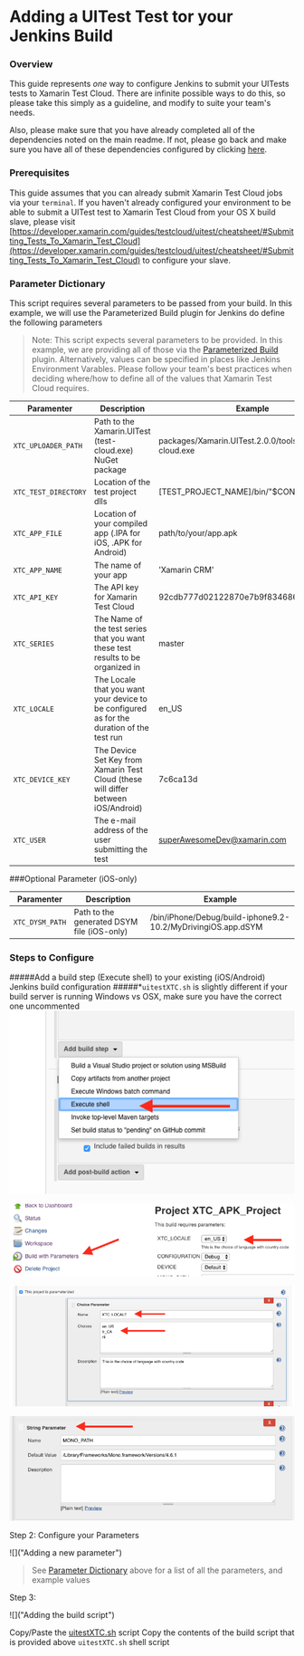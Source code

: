 # Adding a UITest Test tor your Jenkins Build

### Overview

This guide represents _one_ way to configure Jenkins to submit your UITests tests to Xamarin Test Cloud.  There are infinite possible ways to do this, so please take this simply as a guideline, and modify to suite your team's needs.

Also, please make sure that you have already completed all of the dependencies noted on the main readme.  If not, please go back and make sure you have all of these dependencies configured by clicking [here](../README.md#notes).


### Prerequisites

This guide assumes that you can already submit Xamarin Test Cloud jobs via your `terminal`.  If you haven't already configured your environment to be able to submit a UITest test to Xamarin Test Cloud from your OS X build slave, please visit [https://developer.xamarin.com/guides/testcloud/uitest/cheatsheet/#Submitting_Tests_To_Xamarin_Test_Cloud](https://developer.xamarin.com/guides/testcloud/uitest/cheatsheet/#Submitting_Tests_To_Xamarin_Test_Cloud) to configure your slave. 

### Parameter Dictionary

This script requires several parameters to be passed from your build.  In this example, we will use the Parameterized Build plugin for Jenkins do define the following parameters

> Note: This script expects several parameters to be provided.  In this example, we are providing all of those via the [Parameterized Build](https://wiki.jenkins-ci.org/display/JENKINS/Parameterized+Build) plugin.  Alternatively, values can be specified in places like Jenkins Environment Varables.  Please follow your team's best practices when deciding where/how to define all of the values that Xamarin Test Cloud requires.

| Paramenter | Description | Example |
| --- | --- | --- |
| `XTC_UPLOADER_PATH` | Path to the Xamarin.UITest (test-cloud.exe) NuGet package | packages/Xamarin.UITest.2.0.0/tools/test-cloud.exe |
| `XTC_TEST_DIRECTORY` | Location of the test project dlls | [TEST_PROJECT_NAME]/bin/"$CONFIGURATION" |
| `XTC_APP_FILE` | Location of your compiled app (.IPA for iOS, .APK for Android) | path/to/your/app.apk
| `XTC_APP_NAME` | The name of your app| 'Xamarin CRM' |
| `XTC_API_KEY` | The API key for Xamarin Test Cloud | 92cdb777d02122870e7b9f834686fc44 | 
| `XTC_SERIES` | The Name of the test series that you want these test results to be organized in | master | 
| `XTC_LOCALE` | The Locale that you want your device to be configured as for the duration of the test run | en_US | 
| `XTC_DEVICE_KEY` | The Device Set Key from Xamarin Test Cloud (these will differ between iOS/Android) | 7c6ca13d | 
| `XTC_USER` | The e-mail address of the user submitting the test | superAwesomeDev@xamarin.com | 
###Optional Parameter (iOS-only)

| Paramenter | Description | Example |
| --- | --- | --- |
| `XTC_DYSM_PATH` | Path to the generated DSYM file (iOS-only) | /bin/iPhone/Debug/build-iphone9.2-10.2/MyDrivingiOS.app.dSYM |


### Steps to Configure


#####Add a build step (Execute shell) to your existing (iOS/Android) Jenkins build configuration 
#####*```uitestXTC.sh``` is slightly different if your build server is running Windows vs OSX, make sure you have the correct one uncommented
![](img/addBuildStep.png?raw=true)


![](img/buildWithParam.png?raw=true)

![](img/choiceParameter.png?raw=true)

![](img/stringParam.png?raw=true)



Step 2:  Configure your Parameters

![]("Adding a new parameter")

> See [Parameter Dictionary](#parameter-dictionary) above for a list of all the parameters, and example values

Step 3: 

![]("Adding the build script")

Copy/Paste the [uitestXTC.sh](uitestXTC.sh) script Copy the contents of the build script that is provided above ```uitestXTC.sh``` shell script















